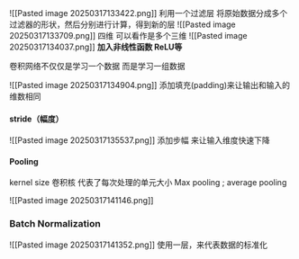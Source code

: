 ![[Pasted image 20250317133422.png]]
利用一个过滤层 将原始数据分成多个过滤器的形状，然后分别进行计算，得到新的层
![[Pasted image 20250317133709.png]]
四维 可以看作是多个三维
![[Pasted image 20250317134037.png]]
**加入非线性函数  ReLU等**

卷积网络不仅仅是学习一个数据 而是学习一组数据 

![[Pasted image 20250317134904.png]]
添加填充(padding)来让输出和输入的维数相同

#### stride（幅度）
![[Pasted image 20250317135537.png]]
添加步幅 来让输入维度快速下降

#### Pooling
kernel size 卷积核 代表了每次处理的单元大小
Max pooling ; average pooling 

![[Pasted image 20250317141146.png]]
### Batch Normalization
![[Pasted image 20250317141352.png]]
使用一层，来代表数据的标准化